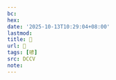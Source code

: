 ```yaml
---
bc:
hex:
date: '2025-10-13T10:29:04+08:00'
lastmod:
title: 􂩃
url: 􂩃
tags: [喭]
src: DCCV
note:
---
```


